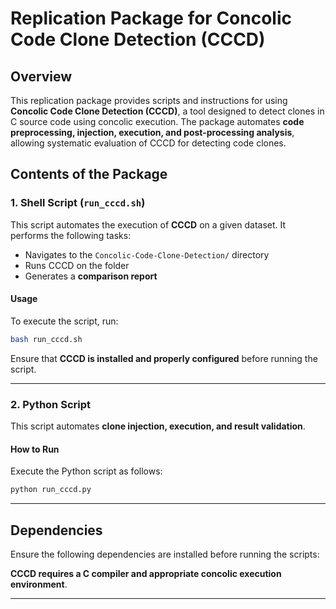 # Replication Package for Concolic Code Clone Detection (CCCD)

## Overview
This replication package provides scripts and instructions for using **Concolic Code Clone Detection (CCCD)**, a tool designed to detect clones in C source code using concolic execution. The package automates **code preprocessing, injection, execution, and post-processing analysis**, allowing systematic evaluation of CCCD for detecting code clones.

## Contents of the Package

### 1. Shell Script (`run_cccd.sh`)
This script automates the execution of **CCCD** on a given dataset. It performs the following tasks:
- Navigates to the `Concolic-Code-Clone-Detection/` directory
- Runs CCCD on the folder
- Generates a **comparison report**

#### **Usage**
To execute the script, run:

```bash
bash run_cccd.sh
```

Ensure that **CCCD is installed and properly configured** before running the script.

---

### 2. Python Script
This script automates **clone injection, execution, and result validation**.

#### **How to Run**
Execute the Python script as follows:

```bash
python run_cccd.py
```

---

## Dependencies
Ensure the following dependencies are installed before running the scripts:

**CCCD requires a C compiler and appropriate concolic execution environment**.

---

